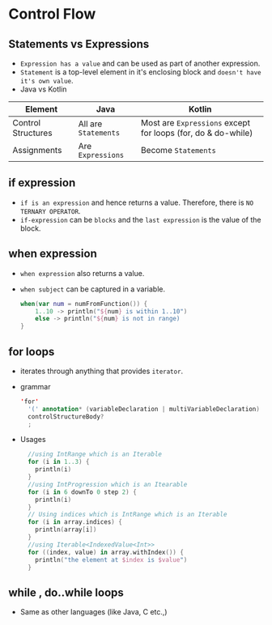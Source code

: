 # Control Flow

## Statements vs Expressions

- `Expression has a value` and can be used as part of another expression.
- `Statement` is a top-level element in it's enclosing block and `doesn't have it's own value`.
- Java vs Kotlin

| Element | Java | Kotlin |
| ---  | --- | --- |
| Control Structures | All  are `Statements` | Most are `Expressions` except for loops (for, do & do-while)|
| Assignments | Are `Expressions` | Become `Statements` |

## if expression

- `if is an expression` and hence returns a value. Therefore, there is `NO TERNARY OPERATOR`.
- `if-expression` can be `blocks` and the `last expression` is the value of the block.

## when expression

- `when expression` also returns a value.
- `when subject` can be captured in a variable.

  ```kotlin
  when(var num = numFromFunction()) {
      1..10 -> println("${num} is within 1..10")
      else -> println("${num} is not in range)
  }
  ```

## for loops

- iterates through anything that provides `iterator`.
- grammar

  ```kotlin
  'for'
    '(' annotation* (variableDeclaration | multiVariableDeclaration) 'in' expression ')'
    controlStructureBody?
    ;
  ```

- Usages

  ```kotlin
    //using IntRange which is an Iterable
    for (i in 1..3) {
      println(i)
    }
    //using IntProgression which is an Itearable
    for (i in 6 downTo 0 step 2) {
      println(i)
    }
    // Using indices which is IntRange which is an Iterable
    for (i in array.indices) {
      println(array[i])
    }
    //using Iterable<IndexedValue<Int>>
    for ((index, value) in array.withIndex()) {
      println("the element at $index is $value")
    }
  ```

## while , do..while loops

- Same as other languages (like Java, C etc.,)
